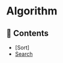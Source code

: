 # Algorithm
## :musical_note: Contents
* [Sort]
* [Search](https://github.com/JH-TT/Algorithm/blob/main/Search/Search.md)
